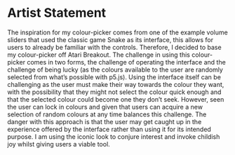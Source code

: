# Artist Statement

The inspiration for my colour-picker comes from one of the example volume sliders that used the classic game Snake as its interface, this allows for users to already be familiar with the controls. Therefore, I decided to base my colour-picker off Atari Breakout. The challenge in using this colour-picker comes in two forms, the challenge of operating the interface and the challenge of being lucky (as the colours available to the user are randomly selected from what’s possible with p5.js). Using the interface itself can be challenging as the user must make their way towards the colour they want, with the possibility that they might not select the colour quick enough and that the selected colour could become one they don’t seek. However, seen the user can lock in colours and given that users can acquire a new selection of random colours at any time balances this challenge. The danger with this approach is that the user may get caught up in the experience offered by the interface rather than using it for its intended purpose. I am using the iconic look to conjure interest and invoke childish joy whilst giving users a viable tool.

